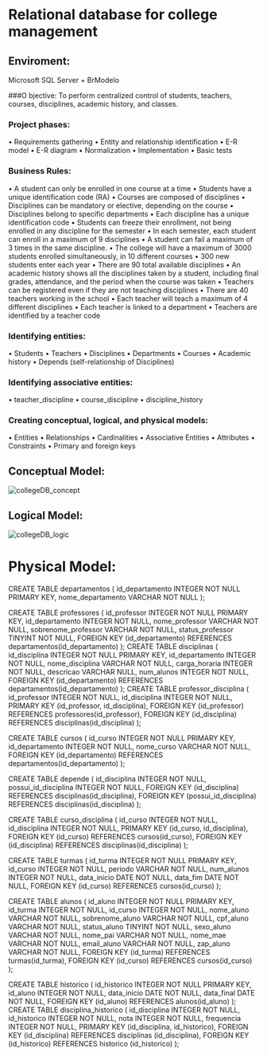# Relational database for college management

## Enviroment:
Microsoft SQL Server + BrModelo

###O bjective:
To perform centralized control of students, teachers, courses, disciplines, academic history, and classes.

### Project phases:
•	Requirements gathering
•	Entity and relationship identification
•	E-R model
•	E-R diagram
•	Normalization
•	Implementation
•	Basic tests

### Business Rules:
•	A student can only be enrolled in one course at a time
•	Students have a unique identification code (RA)
•	Courses are composed of disciplines
•	Disciplines can be mandatory or elective, depending on the course
•	Disciplines belong to specific departments
•	Each discipline has a unique identification code
•	Students can freeze their enrollment, not being enrolled in any discipline for the semester
•	In each semester, each student can enroll in a maximum of 9 disciplines
•	A student can fail a maximum of 3 times in the same discipline.
•	The college will have a maximum of 3000 students enrolled simultaneously, in 10 different courses
•	300 new students enter each year
•	There are 90 total available disciplines
•	An academic history shows all the disciplines taken by a student, including final grades, attendance, and the period when the course was taken
•	Teachers can be registered even if they are not teaching disciplines
•	There are 40 teachers working in the school
•	Each teacher will teach a maximum of 4 different disciplines
•	Each teacher is linked to a department
•	Teachers are identified by a teacher code

### Identifying entities:
•	Students
•	Teachers
•	Disciplines
•	Departments
•	Courses
•	Academic history
•	Depends (self-relationship of Disciplines)

### Identifying associative entities:
•	teacher_discipline
•	course_discipline
•	discipline_history

### Creating conceptual, logical, and physical models:
•	Entities
•	Relationships
•	Cardinalities
•	Associative Entities
•	Attributes
•	Constraints
•	Primary and foreign keys

## Conceptual Model:
![collegeDB_concept](https://user-images.githubusercontent.com/124625776/230535395-e6ceea16-95e9-4de6-af6c-a991ebf535ed.png)

## Logical Model:
![collegeDB_logic](https://user-images.githubusercontent.com/124625776/230535193-4aff41d2-6b3f-4d9a-9c3c-754fee8c0904.png)

# Physical Model:
CREATE TABLE departamentos (
    id_departamento INTEGER NOT NULL PRIMARY KEY,
    nome_departamento VARCHAR NOT NULL
);

CREATE TABLE professores (
    id_professor INTEGER NOT NULL PRIMARY KEY,
    id_departamento INTEGER NOT NULL,
    nome_professor VARCHAR NOT NULL,
    sobrenome_professor VARCHAR NOT NULL,
    status_professor TINYINT NOT NULL,
    FOREIGN KEY (id_departamento) REFERENCES departamentos(id_departamento)
);
CREATE TABLE disciplinas (
    id_disciplina INTEGER NOT NULL PRIMARY KEY,
    id_departamento INTEGER NOT NULL,
    nome_disciplina VARCHAR NOT NULL,
    carga_horaria INTEGER NOT NULL,
    descricao VARCHAR NULL,
    num_alunos INTEGER NOT NULL,
    FOREIGN KEY (id_departamento) REFERENCES departamentos(id_departamento)
);
CREATE TABLE professor_disciplina (
    id_professor INTEGER NOT NULL,
    id_disciplina INTEGER NOT NULL,
    PRIMARY KEY (id_professor, id_disciplina),
    FOREIGN KEY (id_professor) REFERENCES professores(id_professor),
    FOREIGN KEY (id_disciplina) REFERENCES disciplinas(id_disciplina)
);

CREATE TABLE cursos (
    id_curso INTEGER NOT NULL PRIMARY KEY,
    id_departamento INTEGER NOT NULL,
    nome_curso VARCHAR NOT NULL,
    FOREIGN KEY (id_departamento) REFERENCES departamentos(id_departamento)
);

CREATE TABLE depende (
    id_disciplina INTEGER NOT NULL,
    possui_id_disciplina INTEGER NOT NULL,
    FOREIGN KEY (id_disciplina) REFERENCES disciplinas(id_disciplina),
    FOREIGN KEY (possui_id_disciplina) REFERENCES disciplinas(id_disciplina)
);

CREATE TABLE curso_disciplina (
    id_curso INTEGER NOT NULL,
    id_disciplina INTEGER NOT NULL,
    PRIMARY KEY (id_curso, id_disciplina),
    FOREIGN KEY (id_curso) REFERENCES cursos(id_curso),
    FOREIGN KEY (id_disciplina) REFERENCES disciplinas(id_disciplina)
);

CREATE TABLE turmas (
    id_turma INTEGER NOT NULL PRIMARY KEY,
    id_curso INTEGER NOT NULL,
    periodo VARCHAR NOT NULL,
    num_alunos INTEGER NOT NULL,
    data_inicio DATE NOT NULL,
    data_fim DATE NOT NULL,
    FOREIGN KEY (id_curso) REFERENCES cursos(id_curso)
);

CREATE TABLE alunos (
    id_aluno INTEGER NOT NULL PRIMARY KEY,
    id_turma INTEGER NOT NULL,
    id_curso INTEGER NOT NULL,
    nome_aluno VARCHAR NOT NULL,
    sobrenome_aluno VARCHAR NOT NULL,
    cpf_aluno VARCHAR NOT NULL,
    status_aluno TINYINT NOT NULL,
    sexo_aluno VARCHAR NOT NULL,
    nome_pai VARCHAR NOT NULL,
    nome_mae VARCHAR NOT NULL,
    email_aluno VARCHAR NOT NULL,
    zap_aluno VARCHAR NOT NULL,
    FOREIGN KEY (id_turma) REFERENCES turmas(id_turma),
    FOREIGN KEY (id_curso) REFERENCES cursos(id_curso)
);

CREATE TABLE historico (
    id_historico INTEGER NOT NULL PRIMARY KEY,
    id_aluno INTEGER NOT NULL,
    data_inicio DATE NOT NULL,
    data_final DATE NOT NULL,
    FOREIGN KEY (id_aluno) REFERENCES alunos(id_aluno)
);
CREATE TABLE disciplina_historico (
    id_disciplina INTEGER NOT NULL,
    id_historico INTEGER NOT NULL,
    nota INTEGER NOT NULL,
    frequencia INTEGER NOT NULL,
    PRIMARY KEY (id_disciplina, id_historico),
    FOREIGN KEY (id_disciplina)
    REFERENCES disciplinas (id_disciplina),
    FOREIGN KEY (id_historico)
    REFERENCES historico (id_historico)
);


